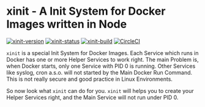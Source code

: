 # xinit - A Init System for Docker Images written in Node

[![xinit-version](https://img.shields.io/badge/Version-0.1.0-brightgreen.svg?style=flat)](https://www.npmjs.com/package/xinit/v/0.1.0)
[![xinit-status](https://img.shields.io/badge/Status-development%201-brightgreen.svg?style=flat)](https://github.com/x-company/xinit#status)
[![xinit-build](https://img.shields.io/badge/Builds-40-brightgreen.svg?style=flat)](https://github.com/x-company/xinit#status)
[![CircleCI](https://circleci.com/gh/x-company/xinit.svg?style=svg)](https://circleci.com/gh/x-company/xinit)

`xinit` is a special Init System for Docker Images. Each Service which runs in Docker has one or more Helper Services to work right. The main Problem is, when Docker starts, only one Service with PID 0 is running. Other Services like syslog, cron a.s.o. will not started by the Main Docker Run Command. This is not really secure and good practice in Linux Environments.

So now look what `xinit` can do for you. `xinit` will helps you to create your Helper Services right, and the Main Service will not run under PID 0.

